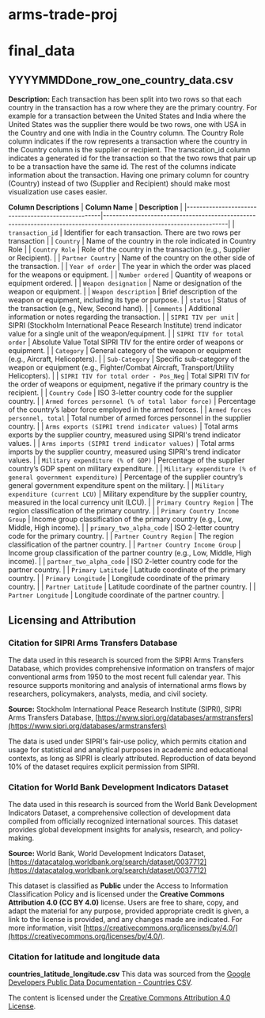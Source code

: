 # arms-trade-proj


# final_data

## YYYYMMDDone_row_one_country_data.csv
**Description:** Each transaction has been split into two rows  so that each country in the transaction has a row where they are the primary country. For example for a transaction between the United States and India where the United States was the supplier there would be two rows, one with USA in the Country and one with India in the Country column. The Country Role column indicates if the row represents a transaction where the country in the Country column is the supplier or recipient. The transcation_id column indicates a generated id for the transaction so that the two rows that pair up to be a transaction have the same id. The rest of the columns indicate information about the transaction. Having one primary column for country (Country) instead of two (Supplier and Recipient) should make most visualization use cases easier. 

**Column Descriptions**
| **Column Name**                                   | **Description**                                                                                                     |
|---------------------------------------------------|---------------------------------------------------------------------------------------------------------------------|
| `transaction_id`                                  | Identifier for each transaction. There are two rows per transaction                                                                           |
| `Country`                                         | Name of the country in the role indicated in Country Role                                                           |
| `Country Role`                                    | Role of the country in the transaction (e.g., Supplier or Recipient).                                               |
| `Partner Country`                                 | Name of the country on the other side of the transaction.                                                           |
| `Year of order`                                   | The year in which the order was placed for the weapons or equipment.                                                |
| `Number ordered`                                  | Quantity of weapons or equipment ordered.                                                                           |
| `Weapon designation`                              | Name or designation of the weapon or equipment.                                                                     |
| `Weapon description`                              | Brief description of the weapon or equipment, including its type or purpose.                                        |
| `status`                                          | Status of the transaction (e.g., New, Second hand).                                                                 |
| `Comments`                                        | Additional information or notes regarding the transaction.                                                         |
| `SIPRI TIV per unit`                              | SIPRI (Stockholm International Peace Research Institute) trend indicator value for a single unit of the weapon/equipment. |
| `SIPRI TIV for total order`                       | Absolute Value Total SIPRI TIV for the entire order of weapons or equipment.                                     |
| `Category`                                        | General category of the weapon or equipment (e.g., Aircraft, Helicopters).                                          |
| `Sub-Category`                                    | Specific sub-category of the weapon or equipment (e.g., Fighter/Combat Aircraft, Transport/Utility Helicopters).    |
| `SIPRI TIV for total order - Pos_Neg`             | Total SIPRI TIV for the order of weapons or equipment, negative if the primary country is the recipient.            |
| `Country Code`                                    | ISO 3-letter country code for the supplier country.                                                                 |
| `Armed forces personnel (% of total labor force)` | Percentage of the country’s labor force employed in the armed forces.                                               |
| `Armed forces personnel, total`                  | Total number of armed forces personnel in the supplier country.                                                     |
| `Arms exports (SIPRI trend indicator values)`     | Total arms exports by the supplier country, measured using SIPRI's trend indicator values.                          |
| `Arms imports (SIPRI trend indicator values)`     | Total arms imports by the supplier country, measured using SIPRI's trend indicator values.                          |
| `Military expenditure (% of GDP)`                | Percentage of the supplier country’s GDP spent on military expenditure.                                             |
| `Military expenditure (% of general government expenditure)` | Percentage of the supplier country’s general government expenditure spent on the military.                          |
| `Military expenditure (current LCU)`             | Military expenditure by the supplier country, measured in the local currency unit (LCU).                            |
| `Primary Country Region`                          | The region classification of the primary country.                                                                   |
| `Primary Country Income Group`                   | Income group classification of the primary country (e.g., Low, Middle, High income).                                |
| `primary_two_alpha_code`                         | ISO 2-letter country code for the primary country.                                                                  |
| `Partner Country Region`                         | The region classification of the partner country.                                                                   |
| `Partner Country Income Group`                   | Income group classification of the partner country (e.g., Low, Middle, High income).                                |
| `partner_two_alpha_code`                         | ISO 2-letter country code for the partner country.                                                                  |
| `Primary Latitude`                                | Latitude coordinate of the primary country.                                                                         |
| `Primary Longitude`                               | Longitude coordinate of the primary country.                                                                        |
| `Partner Latitude`                                | Latitude coordinate of the partner country.                                                                         |
| `Partner Longitude`                               | Longitude coordinate of the partner country.                                                                        |


## Licensing and Attribution

### Citation for SIPRI Arms Transfers Database

The data used in this research is sourced from the SIPRI Arms Transfers Database, which provides comprehensive information on transfers of major conventional arms from 1950 to the most recent full calendar year. This resource supports monitoring and analysis of international arms flows by researchers, policymakers, analysts, media, and civil society. 

**Source:** Stockholm International Peace Research Institute (SIPRI), SIPRI Arms Transfers Database, [https://www.sipri.org/databases/armstransfers](https://www.sipri.org/databases/armstransfers)

The data is used under SIPRI's fair-use policy, which permits citation and usage for statistical and analytical purposes in academic and educational contexts, as long as SIPRI is clearly attributed. Reproduction of data beyond 10% of the dataset requires explicit permission from SIPRI. 

### Citation for World Bank Development Indicators Dataset

The data used in this research is sourced from the World Bank Development Indicators Dataset, a comprehensive collection of development data compiled from officially recognized international sources. This dataset provides global development insights for analysis, research, and policy-making.

**Source:** World Bank, World Development Indicators Dataset, [https://datacatalog.worldbank.org/search/dataset/0037712](https://datacatalog.worldbank.org/search/dataset/0037712)

This dataset is classified as **Public** under the Access to Information Classification Policy and is licensed under the **Creative Commons Attribution 4.0 (CC BY 4.0)** license. Users are free to share, copy, and adapt the material for any purpose, provided appropriate credit is given, a link to the license is provided, and any changes made are indicated. For more information, visit [https://creativecommons.org/licenses/by/4.0/](https://creativecommons.org/licenses/by/4.0/).


### Citation for latitude and longitude data 

**countries_latitude_longitude.csv**
This data was sourced from the [Google Developers Public Data Documentation - Countries CSV](https://developers.google.com/public-data/docs/canonical/countries_csv).

The content is licensed under the [Creative Commons Attribution 4.0 License](https://creativecommons.org/licenses/by/4.0/).


